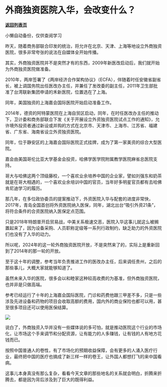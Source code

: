 # 外商独资医院入华，会改变什么？

[**返回列表页**](/gzh/政事堂2019)

小懒自动备份，仅供查阅学习

昨天，随着商务部联合印发的统治，将允许在北京、天津、上海等地设立外商独资医院，很多非常夸张的说法在自媒体全开始传播。  

其实，外商独资医院并不是突然才有的东西，2009年新医改启动后，我们就开始为外商独资医院做准备。

2010年，两岸签署了《两岸经济合作架构协议》（ECFA），伴随着时任安徽省副省长，被上调国务院出任医改办主任，并兼任了发改委的副主任，2011年卫生部批准了台湾联新集团申请的禾新医院，位置选在了上海。

同年，美国独资的上海嘉会国际医院开始启动准备工作。

2014年，德资的阿特蒙医院在上海自贸区启动，同年，在时任医改办主任的推动下，卫计委和商务部联合下发《关于开展设立外资独资医院试点工作的通知》，允许境外投资者通过新设或并购的方式在北京市、天津市、上海市、江苏省、福建省、广东省、海南省设立外资独资医院。

同年，位于静安区的上海嘉会国际医院正式挂牌，成为了第一家美资的综合大型医院。

嘉会由美国哥伦比亚大学基金会投资，哈佛学医学院附属教学医院麻省总医院支持。

哥大与哈佛这两个顶级藤校，一个喜欢业余培养中国的企业家，譬如刘强东和奶茶就是在哥大相遇的，一个喜欢业余培训中国的官员，当年好多明星官员都有去哈佛肯尼迪学习的履历。

那几年，在多位政协委员的提案推动下，外资医院入华与配套的进度非常快，2017年，青岛全国首创将外资医院纳入医保，同年，湖北出台“吸引外资21条”，将符合条件的合资医院纳入医保定点范围。

只是2018年特朗普开启贸易战，中美关系极速交恶，医院入华这事儿就这么被搁置起来了，因为设备采购、人员职称定级等一系列行政制约，缺乏助力的外资医院们也没有了入华的动力。

所以呢，2024年的这一轮外商独资医院开放，不是突然来了的，实际上是重新回到了2014年的那一轮的开放。

至于这十年的调整，参考当年负责推进工作的医改办主任，后来调任贵州，之后的那些事儿，大概大家就能够知道了。

虽然未来入华的医院，很多会以和睦家这种较高收费的为基准，但外商独资医院，也并非是只做高端。

参考已经运行了十年的上海嘉会国际医院，门诊和药费他跟三甲差不多，只是一些涉及先进设备和药物的项目会收取高额的费用，国内外的商业保险也都可以用，甚至很多项目还可以使用医保结算。

![](https://mmbiz.qpic.cn/mmbiz_jpg/rxhS23yu8cMoFI2yQflGh86VZHkqT55QtD3zfs3poVbwpnerOOUf7zKVgdEwxzNSeiacgWjA2uI466pKJAc8Y7Q/640?wx_fmt=jpeg&from;=appmsg)

说白了，外商独资入华并没有一些媒体说的多可怕，就是推动医院这个行业的市场化，让市场这个手来调节和分配资源，让有能力的人多赚钱，让有钱的人有地方花钱而已。  

按照中国普通人的卷性，有了市场化的预期收益保障，会有更多的人涌入医疗行业，最终把中国的医疗也搞成了新三样一样的卷王，让外国人都想打飞的来中国看病。

这事儿本身真没有那么复杂，看看今天文章的那些地名的关系就会明白，折腾来折腾去，都是因为背后涉及到了巨大的既得利益。  

